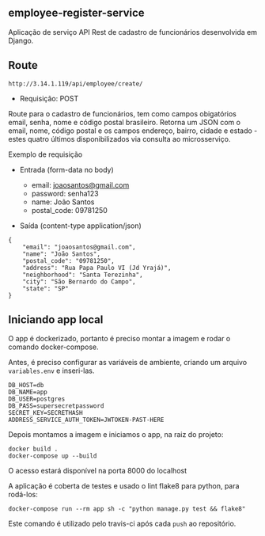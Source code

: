 ## employee-register-service
Aplicação de serviço API Rest de cadastro de funcionários desenvolvida em Django.

## Route

`http://3.14.1.119/api/employee/create/`
- Requisição: POST

Route para o cadastro de funcionários, tem como campos obigatórios email, senha, nome e código postal brasileiro. Retorna um JSON com o email, nome, código postal e os campos endereço, bairro, cidade e estado - estes quatro últimos disponibilizados via consulta ao microsserviço.

Exemplo de requisição
- Entrada (form-data no body)
    - email: joaosantos@gmail.com
    - password: senha123
    - name: João Santos
    - postal_code: 09781250

- Saída (content-type application/json)
```
{
    "email": "joaosantos@gmail.com",
    "name": "João Santos",
    "postal_code": "09781250",
    "address": "Rua Papa Paulo VI (Jd Yrajá)",
    "neighborhood": "Santa Terezinha",
    "city": "São Bernardo do Campo",
    "state": "SP"
}
```

## Iniciando app local

O app é dockerizado, portanto é preciso montar a imagem e rodar o comando docker-compose.

Antes, é preciso configurar as variáveis de ambiente, criando um arquivo `variables.env` e inseri-las.
```
DB_HOST=db
DB_NAME=app
DB_USER=postgres
DB_PASS=supersecretpassword
SECRET_KEY=SECRETHASH
ADDRESS_SERVICE_AUTH_TOKEN=JWTOKEN-PAST-HERE
```

Depois montamos a imagem e iniciamos o app, na raiz do projeto:
```
docker build .
docker-compose up --build
```
O acesso estará disponível na porta 8000 do localhost

A aplicação é coberta de testes e  usado o lint flake8 para python, para rodá-los:
```
docker-compose run --rm app sh -c "python manage.py test && flake8"
```
Este comando é utilizado pelo travis-ci após cada `push` ao repositório.
